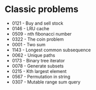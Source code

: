 # Classic problems

* 0121 - Buy and sell stock
* 0146 - LRU cache
* 0509 - nth fibonacci number
* 0322 - The coin problem
* 0001 - Two sum
* 1143 - Longest common subsequence
* 0062 - Unique paths
* 0173 - Binary tree iterator
* 0078 - Generate subsets
* 0215 - Kth largest element
* 0567 - Permutation in string
* 0307 - Mutable range sum query

